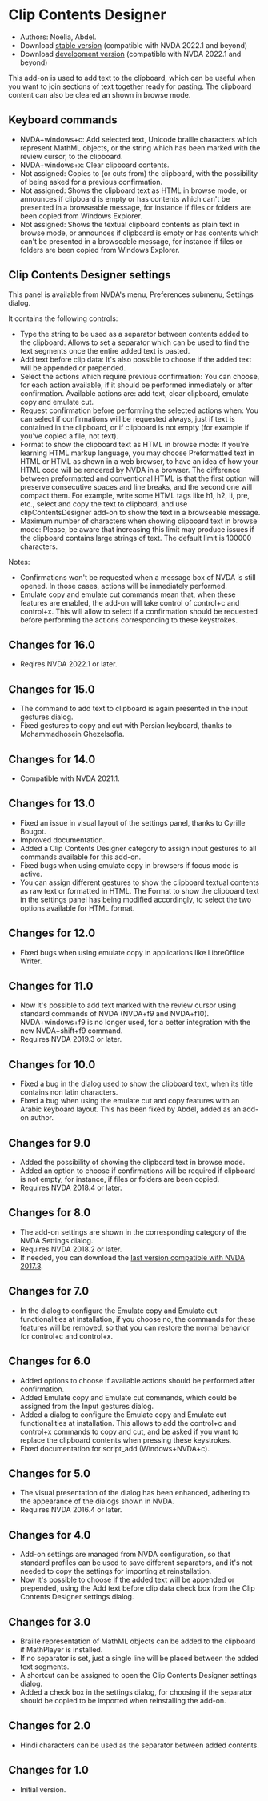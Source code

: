 # Clip Contents Designer #
*	Authors: Noelia, Abdel.
*	Download [stable version][1] (compatible with NVDA 2022.1 and beyond)
*	Download [development version][2] (compatible with NVDA 2022.1 and beyond)

This add-on is used to add text to the clipboard, which can be useful when you want to join sections of text together ready for pasting.
The clipboard content can also be cleared an shown in browse mode.

## Keyboard commands ##
*	NVDA+windows+c: Add selected text, Unicode braille characters which represent MathML objects, or the string which has been marked with the review cursor, to the clipboard.
*	NVDA+windows+x: Clear clipboard contents.
*	 Not assigned: Copies to (or cuts from) the clipboard, with the possibility of being asked for a previous confirmation.
*	 Not assigned: Shows the clipboard text as HTML in browse mode, or announces if clipboard is empty or has contents which can't be presented in a browseable message, for instance if files or folders are been copied from Windows Explorer.
*	 Not assigned: Shows the textual clipboard contents as plain text in browse mode, or announces if clipboard is empty or has contents which can't be presented in a browseable message, for instance if files or folders are been copied from Windows Explorer.


## Clip Contents Designer settings ##

This panel is available from NVDA's menu, Preferences submenu, Settings dialog.

It contains the following controls:

* Type the string to be used as a separator between contents added to the clipboard: Allows to set a separator which can be used to find the text segments once the entire added text is pasted.
* Add text before clip data: It's also possible to choose if the added text will be appended or prepended.
* Select the actions which require previous confirmation: You can choose, for each action available, if it should be performed inmediately or after confirmation. Available actions are: add text, clear clipboard, emulate copy and emulate cut.
* Request confirmation before performing the selected actions when: You can select if confirmations will be requested always, just if text is contained in the clipboard, or if clipboard is not empty (for example if you've copied a file, not text).
* Format to show the clipboard text as HTML in browse mode: If you're learning HTML markup language, you may choose Preformatted text in HTML or HTML as shown in a web browser, to have an idea of how your HTML code will be rendered by NVDA in a browser. The difference between preformatted and conventional HTML is that the first option will preserve consecutive spaces and line breaks, and the second one will compact them.  For example, write some HTML tags like h1, h2, li, pre, etc., select and copy the text to clipboard, and use clipContentsDesigner add-on to show the text in a browseable message.
* Maximum number of characters when showing clipboard text in browse mode: Please, be aware that increasing this limit may produce issues if the clipboard contains large strings of text. The default limit is 100000 characters.

Notes:

*	Confirmations won't be requested when a message box of NVDA is still opened. In those cases, actions will be inmediately performed.
* Emulate copy and emulate cut commands mean that, when these features are enabled, the add-on will take control of control+c and control+x. This will allow to select if a confirmation should be requested before performing the actions corresponding to these keystrokes.

## Changes for 16.0
* Reqires NVDA 2022.1 or later.

## Changes for 15.0
* The command to add text to clipboard is again presented in the input gestures dialog.
* Fixed gestures to copy and cut with Persian keyboard, thanks to Mohammadhosein Ghezelsofla.

## Changes for 14.0
* Compatible with NVDA 2021.1.

## Changes for 13.0 
* Fixed an issue in visual layout of the settings panel, thanks to Cyrille Bougot.
* Improved documentation.
* Added a Clip Contents Designer category to assign input gestures to all commands available for this add-on.
* Fixed bugs when using emulate copy in browsers if focus mode is active.
* You can assign different gestures to show the clipboard textual contents as raw text or formatted in HTML. The Format to show the clipboard text in the settings panel has being modified accordingly, to select the two options available for HTML format.

## Changes for 12.0
* Fixed bugs when using emulate copy in applications like LibreOffice Writer.

## Changes for 11.0
* Now it's possible to add text marked with the review cursor using standard commands of NVDA (NVDA+f9 and NVDA+f10). NVDA+windows+f9 is no longer used, for a better integration with the new NVDA+shift+f9 command.
* Requires NVDA 2019.3 or later.

## Changes for 10.0
* Fixed a bug in the dialog used to show the clipboard text, when its title contains non latin characters.
* Fixed a bug when using the emulate cut and copy features with an Arabic keyboard layout. This has been fixed by Abdel, added as an add-on author.

## Changes for 9.0

* Added the possibility of showing the clipboard text in browse mode.
* Added an option to choose if confirmations will be required if clipboard is not empty, for instance, if files or folders are been copied.
* Requires NVDA 2018.4 or later.

## Changes for 8.0 ##

* The add-on settings are shown in the corresponding category of the NVDA Settings dialog.
* Requires NVDA 2018.2 or later.
* If needed, you can download the [last version compatible with NVDA 2017.3][3].

## Changes for 7.0

* In the dialog to configure the Emulate copy and Emulate cut functionalities at installation, if you choose no, the commands for these features will be removed, so that you can restore the normal behavior for control+c and control+x.

## Changes for 6.0

*	 Added options to choose if available actions should be performed after confirmation.
*	Added Emulate copy and Emulate cut commands, which could be assigned from the Input gestures dialog.
*	 Added a dialog to configure the Emulate copy and Emulate cut functionalities at installation. This allows to add the control+c and control+x commands to copy and cut, and be asked if you want to replace the clipboard contents when pressing these keystrokes.
*	Fixed documentation for script_add (Windows+NVDA+c).

## Changes for 5.0 ##

*	The visual presentation of the dialog has been enhanced, adhering to the appearance of the dialogs shown in NVDA.
*	Requires NVDA 2016.4 or later.

## Changes for 4.0 ##
*	Add-on settings are managed from NVDA configuration, so that standard profiles can be used to save different separators, and it's not needed to copy the settings for importing at reinstallation.
*	Now it's possible to choose if the added text will be appended or prepended, using the Add text before clip data check box from the Clip Contents Designer settings dialog.

## Changes for 3.0 ##
*	Braille representation of MathML objects can be added to the clipboard if MathPlayer is installed.
*	If no separator is set, just a single line will be placed between the added text segments.
*	A shortcut can be assigned to open the Clip Contents Designer settings dialog.
*	Added a check box in the settings dialog, for choosing if the separator should be copied to be imported when reinstalling the add-on.

## Changes for 2.0 ##
*	Hindi characters can be used as the separator between added contents.

## Changes for 1.0 ##
*	Initial version.

[1]: http://addons.nvda-project.org/files/get.php?file=ccd

[2]: http://addons.nvda-project.org/files/get.php?file=ccd-dev

[3]: http://addons.nvda-project.org/files/get.php?file=ccd-o

